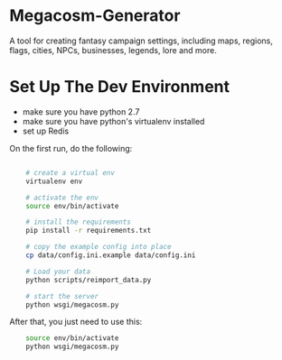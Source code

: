 Megacosm-Generator
==================

A tool for creating fantasy campaign settings, including maps, regions, flags, cities, NPCs, businesses, legends, lore and more.

# Set Up The Dev Environment

* make sure you have python 2.7
* make sure you have python's virtualenv installed
* set up Redis

On the first run, do the following:

```bash

    # create a virtual env
    virtualenv env

    # activate the env
    source env/bin/activate

    # install the requirements
    pip install -r requirements.txt

    # copy the example config into place
    cp data/config.ini.example data/config.ini

    # Load your data
    python scripts/reimport_data.py

    # start the server
    python wsgi/megacosm.py
```

After that, you just need to use this:

```bash
    source env/bin/activate
    python wsgi/megacosm.py
```

